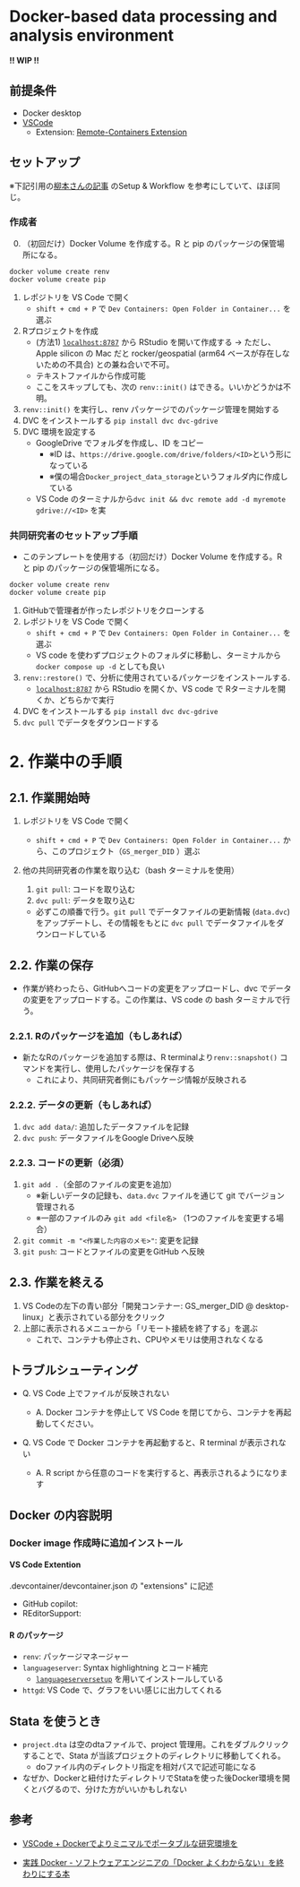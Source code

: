 # Docker-based data processing and analysis environment

**!! WIP !!**

## 前提条件

- Docker desktop
- [VSCode](https://code.visualstudio.com/)
  - Extension:  [Remote-Containers Extension](https://marketplace.visualstudio.com/items?itemName=ms-vscode-remote.remote-containers)

## セットアップ

※下記引用の[柳本さんの記事](https://zenn.dev/nicetak/articles/vscode-docker-2023) のSetup & Workflow を参考にしていて、ほぼ同じ。

### 作成者

0. （初回だけ）Docker Volume を作成する。R と pip のパッケージの保管場所になる。

```{.shell}
docker volume create renv
docker volume create pip
```

1. レポジトリを VS Code で開く
   - `shift + cmd + P` で `Dev Containers: Open Folder in Container...` を選ぶ
2. Rプロジェクトを作成
   - (方法1) [`localhost:8787`](localhost:8787) から RStudio を開いて作成する
     → ただし、 Apple silicon の Mac だと rocker/geospatial (arm64 ベースが存在しないための不具合) との兼ね合いで不可。
   - テキストファイルから作成可能
   - ここをスキップしても、次の `renv::init()` はできる。いいかどうかは不明。
3. `renv::init()` を実行し、renv パッケージでのパッケージ管理を開始する
4. DVC をインストールする `pip install dvc dvc-gdrive`
5. DVC 環境を設定する
   - GoogleDrive でフォルダを作成し、ID をコピー
     - ※ID は、`https://drive.google.com/drive/folders/<ID>`という形になっている
     - ※僕の場合`Docker_project_data_storage`というフォルダ内に作成している
   - VS Code のターミナルから`dvc init && dvc remote add -d myremote gdrive://<ID>` を実

### 共同研究者のセットアップ手順

- このテンプレートを使用する（初回だけ）Docker Volume を作成する。R と pip のパッケージの保管場所になる。

```{.shell}
docker volume create renv
docker volume create pip
```

1. GitHubで管理者が作ったレポジトリをクローンする
2. レポジトリを VS Code で開く
   - `shift + cmd + P` で `Dev Containers: Open Folder in Container...` を選ぶ
   - VS code を使わずプロジェクトのフォルダに移動し、ターミナルから`docker compose up -d` としても良い
3. `renv::restore()` で、分析に使用されているパッケージをインストールする.
   - [`localhost:8787`](http://localhost:8787) から RStudio を開くか、VS code で Rターミナルを開くか、どちらかで実行
4. DVC をインストールする `pip install dvc dvc-gdrive`
5. `dvc pull` でデータをダウンロードする



# 2. 作業中の手順

## 2.1. 作業開始時

1. レポジトリを VS Code で開く

   - `shift + cmd + P` で `Dev Containers: Open Folder in Container...` から、このプロジェクト（`GS_merger_DID` ）選ぶ

2. 他の共同研究者の作業を取り込む（bash ターミナルを使用）

   1. `git pull`: コードを取り込む
   2. `dvc pull`: データを取り込む

   - 必ずこの順番で行う。`git pull` でデータファイルの更新情報 (`data.dvc`) をアップデートし、その情報をもとに `dvc pull` でデータファイルをダウンロードしている

## 2.2. 作業の保存

- 作業が終わったら、GitHubへコードの変更をアップロードし、dvc でデータの変更をアップロードする。この作業は、VS code の bash ターミナルで行う。

### 2.2.1. Rのパッケージを追加（もしあれば）

- 新たなRのパッケージを追加する際は、R terminalより`renv::snapshot()` コマンドを実行し、使用したパッケージを保存する
  - これにより、共同研究者側にもパッケージ情報が反映される

### 2.2.2. データの更新（もしあれば）

1. `dvc add data/`: 追加したデータファイルを記録
2. `dvc push`: データファイルをGoogle Driveへ反映

### 2.2.3. コードの更新（必須）

1. `git add .`（全部のファイルの変更を追加）
   -  ※新しいデータの記録も、`data.dvc` ファイルを通じて git でバージョン管理される
   -  ※一部のファイルのみ `git add <file名>` （1つのファイルを変更する場合）
2. `git commit -m "<作業した内容のメモ>"`: 変更を記録
3. `git push`: コードとファイルの変更をGitHub へ反映

## 2.3. 作業を終える

1. VS Codeの左下の青い部分「開発コンテナー: GS_merger_DID @ desktop-linux」と表示されている部分をクリック
2. 上部に表示されるメニューから「リモート接続を終了する」を選ぶ
   - これで、コンテナも停止され、CPUやメモリは使用されなくなる

## トラブルシューティング

- Q. VS Code 上でファイルが反映されない
  - A. Docker コンテナを停止して VS Code を閉じてから、コンテナを再起動してください。

- Q. VS Code で Docker コンテナを再起動すると、R terminal が表示されない

  - A. R script から任意のコードを実行すると、再表示されるようになります


## Docker の内容説明

### Docker image 作成時に追加インストール

#### VS Code Extention

.devcontainer/devcontainer.json の "extensions" に記述

- GitHub copilot: 
- REditorSupport: 

#### R のパッケージ

- `renv`: パッケージマネージャー
- `languageserver`: Syntax highlightning とコード補完
  - [`languageserversetup`](https://github.com/jozefhajnala/languageserversetup/tree/master) を用いてインストールしている
- `httgd`: VS Code で、グラフをいい感じに出力してくれる

## Stata を使うとき

- `project.dta` は空のdtaファイルで、project 管理用。これをダブルクリックすることで、Stata が当該プロジェクトのディレクトリに移動してくれる。
  - doファイル内のディレクトリ指定を相対パスで記述可能になる
- なぜか、Dockerと紐付けたディレクトリでStataを使った後Docker環境を開くとバグるので、分けた方がいいかもしれない



## 参考

- [VSCode + Dockerでよりミニマルでポータブルな研究環境を](https://zenn.dev/nicetak/articles/vscode-docker-2023)

- [実践 Docker - ソフトウェアエンジニアの「Docker よくわからない」を終わりにする本](https://zenn.dev/suzuki_hoge/books/2022-03-docker-practice-8ae36c33424b59)
